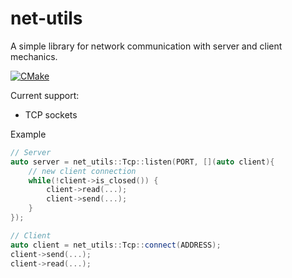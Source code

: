 # net-utils
A simple library for network communication with server and client mechanics.

[![CMake](https://github.com/Semitalis/net-utils/actions/workflows/cmake-ci-build.yml/badge.svg?branch=master)](https://github.com/Semitalis/net-utils/actions/workflows/cmake-ci-build.yml)

Current support:
- TCP sockets

Example

```c++
// Server
auto server = net_utils::Tcp::listen(PORT, [](auto client){
    // new client connection
    while(!client->is_closed()) {
        client->read(...);
        client->send(...);
    }
});

// Client
auto client = net_utils::Tcp::connect(ADDRESS);
client->send(...);
client->read(...);
```

